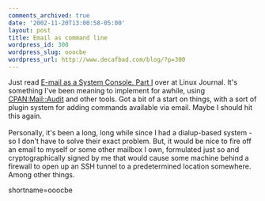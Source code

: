 ```yaml
---
comments_archived: true
date: '2002-11-20T13:00:58-05:00'
layout: post
title: Email as command line
wordpress_id: 300
wordpress_slug: ooocbe
wordpress_url: http://www.decafbad.com/blog/?p=300
---
```

Just read <a href="http://www.linuxjournal.com/article.php?sid=6453">E-mail as a System Console. Part I</a> over at Linux Journal.  It's something I've been meaning to implement for awhile, using <a href="http://search.cpan.org/search?mode=all&amp;query=Mail::Audit" title="CPAN search for Mail::Audit">CPAN:Mail::Audit</a> and other tools.  Got a bit of a start on things, with a sort of plugin system for adding commands available via email.  Maybe I should hit this again.
<br /><br />
Personally, it's been a long, long while since I had a dialup-based system - so I don't have to solve their exact problem.  But, it would be nice to fire off an email to myself or some other mailbox I own, formulated just so and cryptographically signed by me that would cause some machine behind a firewall to open up an SSH tunnel to a predetermined location somewhere.  Among other things.
<!--more-->
shortname=ooocbe
